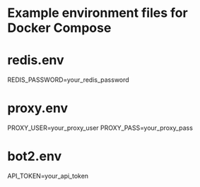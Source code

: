 # Example environment files for Docker Compose

# redis.env
REDIS_PASSWORD=your_redis_password

# proxy.env
PROXY_USER=your_proxy_user
PROXY_PASS=your_proxy_pass

# bot2.env
API_TOKEN=your_api_token
